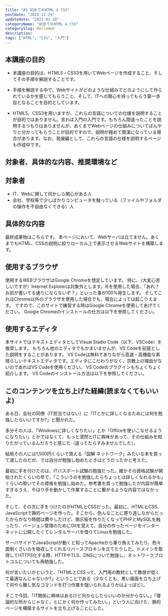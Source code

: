 ```yaml
---
title: "#1 初めてのHTML & CSS"
postdate: "2020-11-29"
updatedate: "2021-01-18"
categoryName: "初めてのHTML & CSS"
categorySlug: HelloWeb
description: 
tags: ["HTML", "CSS", "入門"]
---
```


<section class="section">

# 本講座の目的

- 本講座の目的は、HTML5・CSS3を用いてWebページを作成すること、そしてその手順を解説することです。

- 手順を解説する中で、Webサイトがどのような仕組みでどのようにして作られているかを感じてもらうこと、そして、ITへの関心を持ってもらう第一歩目となることを目的としています。

- HTML5、CSS3を用いますが、これらの言語についての仕様を説明することが目的ではありません。言わば入門の入門です。もちろん間違ったことを説明するつもりはありませんが、あくまでWebページの仕組みについてぼんやりと分かってもらうことが目的ですので、説明が極めて簡潔になっている場合があります。なお、発展編として、これらの言語の仕様を説明するページも作成中です。

# 対象者、具体的な内容、推奨環境など

## 対象者
- IT、Webに関して何かしら関心がある人
- 会社、学校等で少しばかりコンピュータを触っている（ファイルやフォルダの操作を不自由なくできる）人

## 具体的な内容

最終成果物はこちらです。
本ページにおいて、Webサーバは立てません。あくまでもHTML、CSSの説明に絞りローカル上で表示させるWebサイトを構築します。

## 使用するブラウザ

使用するWEBブラウザはGoogle Chromeを想定しています。
特に、（大変心苦しいですが）Internet Explorerは対象外とします。IEを使用した場合、「あれ？お前が書いてる通りにならないぞ？」といった事が100%発生します。
そしてこれはChrome以外のブラウザを使用した場合でも、場合によっては起こりえます。
ですので、このサイトで練習する時はGoogle Chromeを使用してあげてください。
Google Chromeのインストールの仕方は以下を参照してください。

## 使用するエディタ

本サイトではテキストエディタとしてVisual Stadio Code（以下、VSCode）を推奨します。
もちろん他のエディタでもかまいませんが、VS Codeを前提とした説明をすることがあります。
VS Codeは無料でありながら高速・高機能な素晴らしいテキストエディタです。エディタにこだわりがなく、宗教上の理由がないのであればVS Codeを使用ください。
VS Codeのプラグインもちょくちょく紹介します。
VS Codeのインストール方法は以下を参照してください。


## このコンテンツを立ち上げた経緯(読まなくてもいいよ)

ある日、会社の同僚（IT担当ではない）に「ITとかに詳しくなるためには何を勉強したらいいですか?」と聞かれた。

多分その人は、「Windowsに詳しくなりたい」とか「Officeを使いこなせるようになりたい」とかではなくて、もっと漠然とITに興味があって、その仕組みを知りたがっているんだろうと感じた（違ってたらすみませんでした）。

結局その人には1,500円くらいで買える「図解 ネットワーク」みたいな本を買って渡したのだが、では自分が勉強し始めたときはどうだったかと考えた。

最初に手を付けたのは、ITパスポート試験の勉強だった。確かその資格試験が開始されたくらいの年で、「こういうのを勉強したらちょっとは詳しくなれるかも」くらいの勢いでその資格を勉強し始めた。参考書を買って勉強したが内容が簡単すぎるうえ、やはり手を動かして作業することに繋がるような内容ではなかった。

そして、その次に手をつけたのがHTMLとCSSだった。最初に、HTMLとCSS、JavaScriptで静的ページを作った。そこから、色んなことに寄り道しながらだったからかなり時間は費やしたけど、掲示板を作りたくなってPHPとMySQLを触ったり、バージョン管理のためにGitを覚えて、自分の作ったページをインターネットに公開したくてレンタルサーバを借りてLinuxを勉強した。

サーバサイドでJavaScriptが動くと知ってApacheから乗り換えてみたり、色々面倒くさいのを吸収してくれるリバースプロキシを立てたりした。ドメインを取得してHTTPS化する際、HTTPやTLS、DNSについて勉強し、ネットワークプロトコルについても再勉強した。

何が言いたいかというと、「HTMLとCSSって、入門用の教材として敷居が低くて最適なんじゃないか?」ということである（少なくとも、黒い画面を立ち上げて何やら難し気なコマンドを打つ作業を強いられるよりかはよっぽど）。

そこで今回、「IT関係に興味はあるけど何からしたらいいのか分からない。」「理論的な所からじゃなく、とにかく何か作ってみたい。」という人に向けた、静的ページを構築するサイトを立ち上げることにした。

</section>